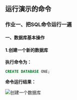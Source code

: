 ## 运行演示的命令

### 作业一、把SQL命令运行一遍
#### 一、数据库基本操作

#### 1.创建一个新的数据库

**执行命令为：**
```sql
CREATE DATABASE ONE;
```
**命令运行结果：**

![创建一个数据库](https://github.com/BiubiuOoo1/My-Homework/blob/master/pictures/1.1.png"创建一个新的数据库")

